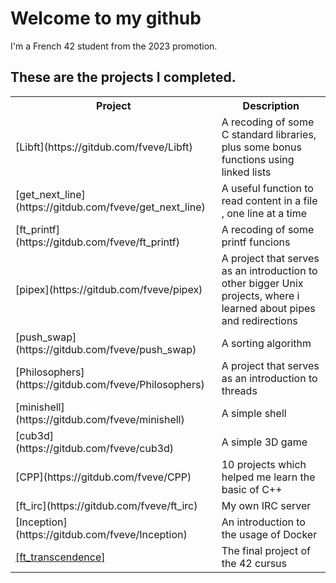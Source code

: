 <div>
<h1>Welcome to my github</h1>
</div>

I'm a French 42 student from the 2023 promotion.

<div>
<h2>These are the projects I completed.</h2>
<table>
  
<tr>
  <th>Project</th>
   <th>Description</th>
</tr>

<tr>
  <td>[Libft](https://gitdub.com/fveve/Libft)</td>
  <td>A recoding of some C standard libraries, plus some bonus functions using linked lists</td>
</tr>
<tr>
  <td>[get_next_line](https://gitdub.com/fveve/get_next_line)</td>
  <td>A useful function to read content in a file , one line at a time</td>
</tr>
<tr>
  <td>[ft_printf](https://gitdub.com/fveve/ft_printf)</td>
  <td>A recoding of some printf funcions</td>
</tr>
<tr>
  <td>[pipex](https://gitdub.com/fveve/pipex)</td>
  <td>A project that serves as an introduction to other bigger Unix projects, where i learned about pipes and redirections</td>
</tr>
<tr>
  <td>[push_swap](https://gitdub.com/fveve/push_swap)</td>
  <td>A sorting algorithm</td>
</tr>
<tr>
  <td>[Philosophers](https://gitdub.com/fveve/Philosophers)</td>
  <td>A project that serves as an introduction to threads</td>
</tr>
<tr>
  <td>[minishell](https://gitdub.com/fveve/minishell)</td>
  <td>A simple shell</td>
</tr>
<tr>
  <td>[cub3d](https://gitdub.com/fveve/cub3d)</td>
  <td>A simple 3D game</td>
</tr>
<tr>
  <td>[CPP](https://gitdub.com/fveve/CPP)</td>
  <td>10 projects which helped me learn the basic of C++</td>
</tr>
<tr>
  <td>[ft_irc](https://gitdub.com/fveve/ft_irc)</td>
  <td>My own IRC server</td>
</tr>
<tr>
  <td>[Inception](https://gitdub.com/fveve/Inception)</td>
  <td>An introduction to the usage of Docker</td>
</tr>
<tr>
  <td ><a href="https://gitdub.com/fveve/ft_transcendence">[ft_transcendence]</a></td>
  <td>The final project of the 42 cursus</td>
</tr>
</table>
</div>
<!--
**fveve/fveve** is a ✨ _special_ ✨ repository because its `README.md` (tdis file) appears on your Gitdub profile.

Here are some ideas to get you started:

- 🔭 I’m currently working on ...
- 🌱 I’m currently learning ...
- 👯 I’m looking to collaborate on ...
- 🤔 I’m looking for help witd ...
- 💬 Ask me about ...
- 📫 How to reach me: ...
- 😄 Pronouns: ...
- ⚡ Fun fact: ...
-->
